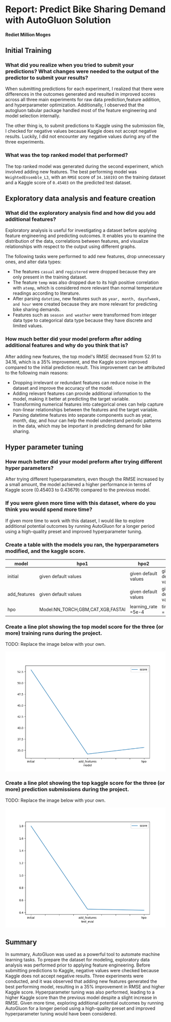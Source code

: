 # Report: Predict Bike Sharing Demand with AutoGluon Solution
#### Rediet Million Moges

## Initial Training
### What did you realize when you tried to submit your predictions? What changes were needed to the output of the predictor to submit your results?

When submitting predictions for each experiment, I realized that there were differences in the outcomes generated and resulted in improved scores across all three main experiments for raw data prediction,feature addition, and hyperparameter optimization. Additionally, I observed that the autogluon tabular package handled most of the feature engineering and model selection internally.

The other thing is, to submit predictions to Kaggle using the submission file, I checked for negative values because Kaggle does not accept negative results. Luckily, I did not encounter any negative values during any of the three experiments.

### What was the top ranked model that performed?
The top ranked model was generated during the second experiment, which involved adding new features. The best performing model was `WeightedEnsemble_L3`, with an `RMSE` score of `34.160193` on the training dataset and a Kaggle score of `0.45403` on the predicted test dataset.

## Exploratory data analysis and feature creation
### What did the exploratory analysis find and how did you add additional features?
Exploratory analysis is useful for investigating a dataset before applying feature engineering and predicting outcomes.
It enables you to examine the distribution of the data, correlations between features, and visualize relationships with respect to the output using different graphs.

The following tasks were performed to add new features, drop unnecessary ones, and alter data types:

- The features `casual` and `registered` were dropped because they are only present in the training dataset.
- The feature `temp` was also dropped due to its high positive correlation with `atemp`, which is considered more relevant than normal temperature readings according to literature.
-  After parsing `datetime`, new features such as `year, month, dayofweek, and hour` were created because they are more relevant for predicting bike sharing demands.
- Features such as `season and weather` were transformed from integer data type to categorical data type because they have discrete and limited values.

### How much better did your model preform after adding additional features and why do you think that is?

After adding new features, the top model's RMSE decreased from 52.91 to 34.16, which is a 35% improvement, and the Kaggle score improved compared to the initial prediction result. This improvement can be attributed to the following main reasons:

- Dropping irrelevant or redundant features can reduce noise in the dataset and improve the accuracy of the model.
- Adding relevant features can provide additional information to the model, making it better at predicting the target variable.
- Transforming numerical features into categorical ones can help capture non-linear relationships between the features and the target variable.
- Parsing datetime features into separate components such as year, month, day, and hour can help the model understand periodic patterns in the data, which may be important in predicting demand for bike sharing.

## Hyper parameter tuning
### How much better did your model preform after trying different hyper parameters?
After trying different hyperparameters, even though the RMSE increased by a small amount, the model achieved a higher performance in terms of Kaggle score (0.45403 to 0.43679) compared to the previous model.

### If you were given more time with this dataset, where do you think you would spend more time?
If given more time to work with this dataset, I would like to explore additional potential outcomes by running AutoGluon for a longer period using a high-quality preset and improved hyperparameter tuning.

### Create a table with the models you ran, the hyperparameters modified, and the kaggle score.
|model|hpo1|hpo2|hpo3|score|
|--|--|--|--|--|
|initial|given default values|given default values|given default values|1.79786|
|add_features|given default values|given default values|given default values|0.45403|
|hpo|Model:NN_TORCH,GBM,CAT,XGB,FASTAI|learning_rate =5e-4|time_limit = 900|0.43679|

### Create a line plot showing the top model score for the three (or more) training runs during the project.

TODO: Replace the image below with your own.

![model_train_score.png](img/model_train_score.png)

### Create a line plot showing the top kaggle score for the three (or more) prediction submissions during the project.

TODO: Replace the image below with your own.

![model_test_score.png](img/model_test_score.png)

## Summary
In summary, AutoGluon was used as a powerful tool to automate machine learning tasks. To prepare the dataset for modeling, exploratory data analysis was performed prior to applying feature engineering. Before submitting predictions to Kaggle, negative values were checked because Kaggle does not accept negative results. Three experiments were conducted, and it was observed that adding new features generated the best performing model, resulting in a 35% improvement in RMSE and higher Kaggle score. Hyperparameter tuning was also performed, leading to a higher Kaggle score than the previous model despite a slight increase in RMSE. Given more time, exploring additional potential outcomes by running AutoGluon for a longer period using a high-quality preset and improved hyperparameter tuning would have been considered.

